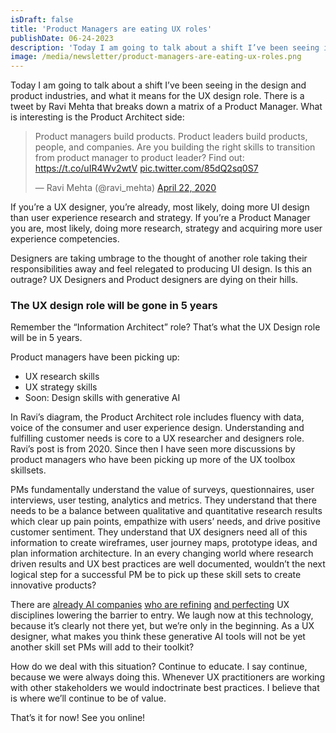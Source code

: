 ```yaml
---
isDraft: false
title: 'Product Managers are eating UX roles'
publishDate: 06-24-2023
description: 'Today I am going to talk about a shift I’ve been seeing in the design and product industries, and what it means for the UX design role.'
image: /media/newsletter/product-managers-are-eating-ux-roles.png
---
```


<p>Today I am going to talk about a shift I’ve been seeing in the design and product industries, and what it means for the UX design role. There is a tweet by Ravi Mehta that breaks down a matrix of a Product Manager. What is interesting is the Product Architect side:</p>
<div class="box">
    <blockquote class="twitter-tweet"><p lang="en" dir="ltr">Product managers build products. Product leaders build products, people, and companies. Are you building the right skills to transition from product manager to product leader? Find out: <a href="https://t.co/uIR4Wv2wtV">https://t.co/uIR4Wv2wtV</a> <a href="https://t.co/85dQ2sq0S7">pic.twitter.com/85dQ2sq0S7</a></p>&mdash; Ravi Mehta (@ravi_mehta) <a href="https://twitter.com/ravi_mehta/status/1253029563522854912?ref_src=twsrc%5Etfw">April 22, 2020</a></blockquote> <script async src="https://platform.twitter.com/widgets.js" charset="utf-8"></script>
</div>
<p>If you’re a UX designer, you’re already, most likely, doing more UI design than user experience research and strategy. If you’re a Product Manager you are, most likely, doing more research, strategy and acquiring more user experience competencies.</p>
<p>Designers are taking umbrage to the thought of another role taking their responsibilities away and feel relegated to producing UI design. Is this an outrage? UX Designers and Product designers are dying on their hills.</p>
<h3>The UX design role will be gone in 5 years</h3>
<p>Remember the “Information Architect” role? That’s what the UX Design role will be in 5 years.</p>
<p>Product managers have been picking up:</p>
<ul>
<li>UX research skills</li>
<li>UX strategy skills</li>
<li>Soon: Design skills with generative AI</li>
</ul>
<p>In Ravi’s diagram, the Product Architect role includes fluency with data, voice of the consumer and user experience design. Understanding and fulfilling customer needs is core to a UX researcher and designers role. Ravi’s post is from 2020. Since then I have seen more discussions by product managers who have been picking up more of the UX toolbox skillsets.</p>
<p>PMs fundamentally understand the value of surveys, questionnaires, user interviews, user testing, analytics and metrics. They understand that there needs to be a balance between qualitative and quantitative research results which clear up pain points, empathize with users’ needs, and drive positive customer sentiment. They understand that UX designers need all of this information to create wireframes, user journey maps, prototype ideas, and plan information architecture. In an every changing world where research driven results and UX best practices are well documented, wouldn’t the next logical step for a successful PM be to pick up these skill sets to create innovative products?</p>
<p>There are <a href="https://miro.com/assist/">already AI companies</a> <a href="https://www.copilot.live/products/design-copilot">who are refining</a> <a href="https://attentioninsight.com/">and perfecting</a> UX disciplines lowering the barrier to entry. We laugh now at this technology, because it’s clearly not there yet, but we’re only in the beginning. As a UX designer, what makes you think these generative AI tools will not be yet another skill set PMs will add to their toolkit?</p>
<p>How do we deal with this situation? Continue to educate. I say continue, because we were always doing this. Whenever UX practitioners are working with other stakeholders we would indoctrinate best practices. I believe that is where we’ll continue to be of value.</p>
<p>That’s it for now! See you online!</p>
